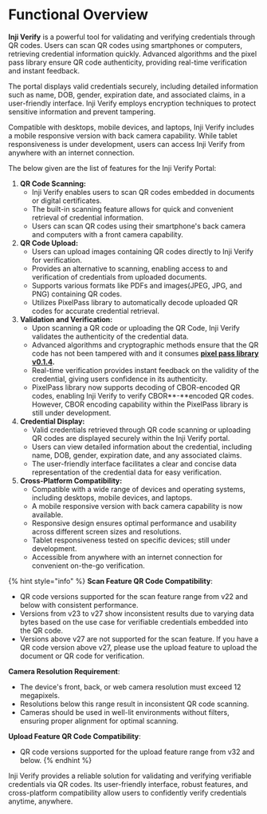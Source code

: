 # Functional Overview

**Inji Verify** is a powerful tool for validating and verifying credentials through QR codes. Users can scan QR codes using smartphones or computers, retrieving credential information quickly. Advanced algorithms and the pixel pass library ensure QR code authenticity, providing real-time verification and instant feedback.

The portal displays valid credentials securely, including detailed information such as name, DOB, gender, expiration date, and associated claims, in a user-friendly interface. Inji Verify employs encryption techniques to protect sensitive information and prevent tampering.

Compatible with desktops, mobile devices, and laptops, Inji Verify includes a mobile responsive version with back camera capability. While tablet responsiveness is under development, users can access Inji Verify from anywhere with an internet connection.

The below given are the list of features for the Inji Verify Portal:

1. **QR Code Scanning:**
   * Inji Verify enables users to scan QR codes embedded in documents or digital certificates.
   * The built-in scanning feature allows for quick and convenient retrieval of credential information.
   * Users can scan QR codes using their smartphone's back camera and computers with a front camera capability.
2. **QR Code Upload:**
   * Users can upload images containing QR codes directly to Inji Verify for verification.
   * Provides an alternative to scanning, enabling access to and verification of credentials from uploaded documents.
   * Supports various formats like PDFs and images(JPEG, JPG, and PNG) containing QR codes.
   * Utilizes PixelPass library to automatically decode uploaded QR codes for accurate credential retrieval.
3. **Validation and Verification:**
   * Upon scanning a QR code or uploading the QR Code, Inji Verify validates the authenticity of the credential data.
   * Advanced algorithms and cryptographic methods ensure that the QR code has not been tampered with and it consumes [**pixel pass library v0.1.4**](https://www.npmjs.com/package/@mosip/pixelpass/v/0.1.4)**.**
   * Real-time verification provides instant feedback on the validity of the credential, giving users confidence in its authenticity.
   * PixelPass library now supports decoding of CBOR-encoded QR codes, enabling Inji Verify to verify CBOR**-**encoded QR codes. However, CBOR encoding capability within the PixelPass library is still under development.
4. **Credential Display:**
   * Valid credentials retrieved through QR code scanning or uploading QR codes are displayed securely within the Inji Verify portal.
   * Users can view detailed information about the credential, including name, DOB, gender, expiration date, and any associated claims.
   * The user-friendly interface facilitates a clear and concise data representation of the credential data for easy verification.
5. **Cross-Platform Compatibility:**
   * Compatible with a wide range of devices and operating systems, including desktops, mobile devices, and laptops.
   * A mobile responsive version with back camera capability is now available.
   * Responsive design ensures optimal performance and usability across different screen sizes and resolutions.
   * Tablet responsiveness tested on specific devices; still under development.
   * Accessible from anywhere with an internet connection for convenient on-the-go verification.

{% hint style="info" %}
**Scan Feature QR Code Compatibility**:

* QR code versions supported for the scan feature range from v22 and below with consistent performance.
* Versions from v23 to v27 show inconsistent results due to varying data bytes based on the use case for verifiable credentials embedded into the QR code.
* Versions above v27 are not supported for the scan feature. If you have a QR code version above v27, please use the upload feature to upload the document or QR code for verification.

**Camera Resolution Requirement**:

* The device's front, back, or web camera resolution must exceed 12 megapixels.
* Resolutions below this range result in inconsistent QR code scanning.
* Cameras should be used in well-lit environments without filters, ensuring proper alignment for optimal scanning.

**Upload Feature QR Code Compatibility**:

* QR code versions supported for the upload feature range from v32 and below.
{% endhint %}

Inji Verify provides a reliable solution for validating and verifying verifiable credentials via QR codes. Its user-friendly interface, robust features, and cross-platform compatibility allow users to confidently verify credentials anytime, anywhere.
